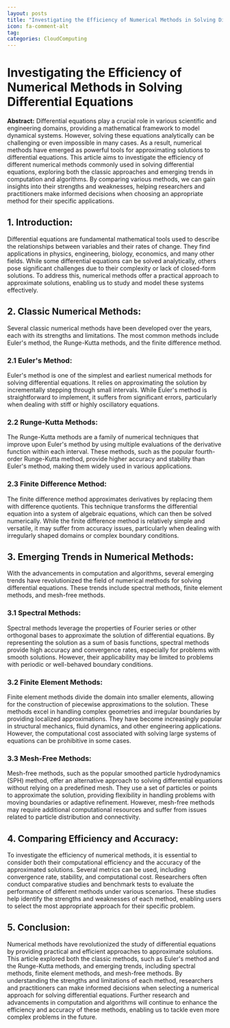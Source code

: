 ```yaml
---
layout: posts
title: "Investigating the Efficiency of Numerical Methods in Solving Differential Equations"
icon: fa-comment-alt
tag:      
categories: CloudComputing
---
```



# Investigating the Efficiency of Numerical Methods in Solving Differential Equations

**Abstract:**
Differential equations play a crucial role in various scientific and engineering domains, providing a mathematical framework to model dynamical systems. However, solving these equations analytically can be challenging or even impossible in many cases. As a result, numerical methods have emerged as powerful tools for approximating solutions to differential equations. This article aims to investigate the efficiency of different numerical methods commonly used in solving differential equations, exploring both the classic approaches and emerging trends in computation and algorithms. By comparing various methods, we can gain insights into their strengths and weaknesses, helping researchers and practitioners make informed decisions when choosing an appropriate method for their specific applications.

## 1. Introduction:
Differential equations are fundamental mathematical tools used to describe the relationships between variables and their rates of change. They find applications in physics, engineering, biology, economics, and many other fields. While some differential equations can be solved analytically, others pose significant challenges due to their complexity or lack of closed-form solutions. To address this, numerical methods offer a practical approach to approximate solutions, enabling us to study and model these systems effectively.

## 2. Classic Numerical Methods:
Several classic numerical methods have been developed over the years, each with its strengths and limitations. The most common methods include Euler's method, the Runge-Kutta methods, and the finite difference method.

### 2.1 Euler's Method:
Euler's method is one of the simplest and earliest numerical methods for solving differential equations. It relies on approximating the solution by incrementally stepping through small intervals. While Euler's method is straightforward to implement, it suffers from significant errors, particularly when dealing with stiff or highly oscillatory equations.

### 2.2 Runge-Kutta Methods:
The Runge-Kutta methods are a family of numerical techniques that improve upon Euler's method by using multiple evaluations of the derivative function within each interval. These methods, such as the popular fourth-order Runge-Kutta method, provide higher accuracy and stability than Euler's method, making them widely used in various applications.

### 2.3 Finite Difference Method:
The finite difference method approximates derivatives by replacing them with difference quotients. This technique transforms the differential equation into a system of algebraic equations, which can then be solved numerically. While the finite difference method is relatively simple and versatile, it may suffer from accuracy issues, particularly when dealing with irregularly shaped domains or complex boundary conditions.

## 3. Emerging Trends in Numerical Methods:
With the advancements in computation and algorithms, several emerging trends have revolutionized the field of numerical methods for solving differential equations. These trends include spectral methods, finite element methods, and mesh-free methods.

### 3.1 Spectral Methods:
Spectral methods leverage the properties of Fourier series or other orthogonal bases to approximate the solution of differential equations. By representing the solution as a sum of basis functions, spectral methods provide high accuracy and convergence rates, especially for problems with smooth solutions. However, their applicability may be limited to problems with periodic or well-behaved boundary conditions.

### 3.2 Finite Element Methods:
Finite element methods divide the domain into smaller elements, allowing for the construction of piecewise approximations to the solution. These methods excel in handling complex geometries and irregular boundaries by providing localized approximations. They have become increasingly popular in structural mechanics, fluid dynamics, and other engineering applications. However, the computational cost associated with solving large systems of equations can be prohibitive in some cases.

### 3.3 Mesh-Free Methods:
Mesh-free methods, such as the popular smoothed particle hydrodynamics (SPH) method, offer an alternative approach to solving differential equations without relying on a predefined mesh. They use a set of particles or points to approximate the solution, providing flexibility in handling problems with moving boundaries or adaptive refinement. However, mesh-free methods may require additional computational resources and suffer from issues related to particle distribution and connectivity.

## 4. Comparing Efficiency and Accuracy:
To investigate the efficiency of numerical methods, it is essential to consider both their computational efficiency and the accuracy of the approximated solutions. Several metrics can be used, including convergence rate, stability, and computational cost. Researchers often conduct comparative studies and benchmark tests to evaluate the performance of different methods under various scenarios. These studies help identify the strengths and weaknesses of each method, enabling users to select the most appropriate approach for their specific problem.

## 5. Conclusion:
Numerical methods have revolutionized the study of differential equations by providing practical and efficient approaches to approximate solutions. This article explored both the classic methods, such as Euler's method and the Runge-Kutta methods, and emerging trends, including spectral methods, finite element methods, and mesh-free methods. By understanding the strengths and limitations of each method, researchers and practitioners can make informed decisions when selecting a numerical approach for solving differential equations. Further research and advancements in computation and algorithms will continue to enhance the efficiency and accuracy of these methods, enabling us to tackle even more complex problems in the future.